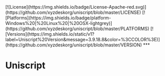 <title>Uniscript Information</title>
[![License](https://img.shields.io/badge/License-Apache-red.svg)](https://github.com/xyzdeskorg/uniscript/blob/master/LICENSE)
[![Platforms](https://img.shields.io/badge/platform-Windows%20|%20Linux%20|%20OSX-lightgrey)](https://github.com/xyzdeskorg/uniscript/blob/master/PLATFORMS)
[![Versions](https://img.shields.io/static/v1?label=Uniscript%20Version&message=3.9.18.8&color=%3CCOLOR%3E)](https://github.com/xyzdeskorg/uniscript/blob/master/VERSION)
<!-- GMD -->
***
<h1>Uniscript</h1>

